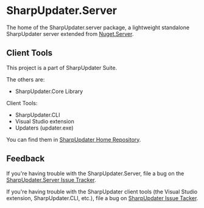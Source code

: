 # SharpUpdater.Server

The home of the SharpUpdater.server package, a lightweight standalone SharpUpdater server extended from [Nuget.Server](https://github.com/NuGet/NuGet.Server).

## Client Tools

This project is a part of SharpUpdater Suite.

The others are:
* SharpUpdater.Core Library

Client Tools:
* SharpUpdater.CLI
* Visual Studio extension
* Updaters (updater.exe)

You can find them in [SharpUpdater Home Repository](https://github.com/cnsharp/SharpUpdater).

## Feedback

If you're having trouble with the SharpUpdater.Server, file a bug on the [SharpUpdater.Server Issue Tracker](https://github.com/cnsharp/SharpUpdater.Server/issues). 

If you're having trouble with the SharpUpdater client tools (the Visual Studio extension, SharpUpdater.CLI, etc.), file a bug on [SharpUpdater Issue Tacker](https://github.com/cnsharp/SharpUpdater/issues).